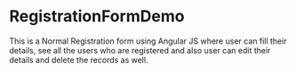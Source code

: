 # RegistrationFormDemo
This is a Normal Registration form using Angular JS where user can fill their details, see all the users who are registered and also user can edit their details and delete the records as well.
